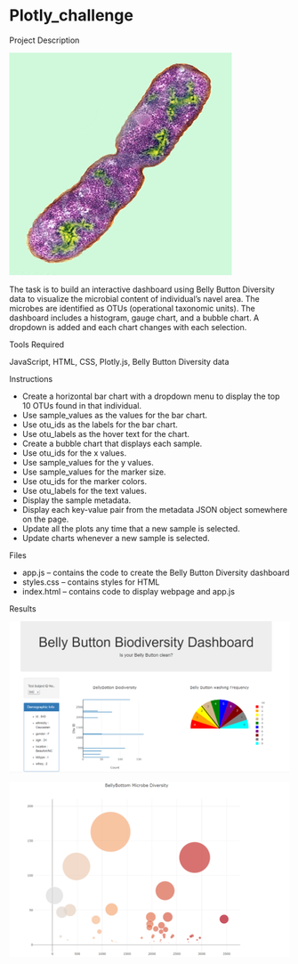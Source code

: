 # Plotly_challenge
Project Description

![](Images/bacteria.jpg)

The task is to build an interactive dashboard using Belly Button Diversity data to visualize 
the microbial content of individual’s navel area. The microbes are identified as OTUs (operational 
taxonomic units). The dashboard includes a histogram, gauge chart, and a bubble chart. A dropdown 
is added and each chart changes with each selection.

Tools Required

JavaScript, 
HTML, 
CSS, 
Plotly.js, 
Belly Button Diversity data

Instructions

  - Create a horizontal bar chart with a dropdown menu to display the top 10 OTUs found in that individual. 
  - Use sample_values as the values for the bar chart.
  - Use otu_ids as the labels for the bar chart.
  - Use otu_labels as the hover text for the chart.
  - Create a bubble chart that displays each sample.
  - Use otu_ids for the x values.
  - Use sample_values for the y values. 
  - Use sample_values for the marker size. 
  - Use otu_ids for the marker colors. 
  - Use otu_labels for the text values.
  - Display the sample metadata.
  - Display each key-value pair from the metadata JSON object somewhere on the page. 
  - Update all the plots any time that a new sample is selected.
  - Update charts whenever a new sample is selected.

Files

- app.js – contains the code to create the Belly Button Diversity dashboard
- styles.css – contains styles for HTML
- index.html – contains code to display webpage and app.js

Results

![](Images/sww%20dashboard.png)

![](Images/bubble_chart.png)
